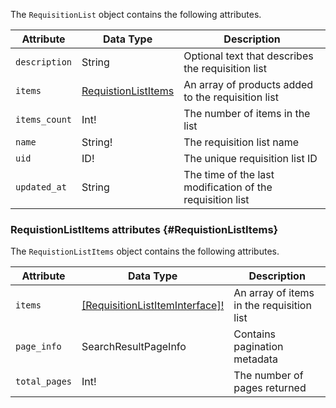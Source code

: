 The `RequisitionList` object contains the following attributes.

Attribute |  Data Type | Description
--- | --- | ---
`description` | String | Optional text that describes the requisition list
`items` | [RequistionListItems](#RequistionListItems) | An array of products added to the requisition list
`items_count` | Int! | The number of items in the list
`name` | String! | The requisition list name
`uid` | ID! | The unique requisition list ID
`updated_at` | String | The time of the last modification of the requisition list

### RequistionListItems attributes {#RequistionListItems}

The `RequistionListItems` object contains the following attributes.

Attribute |  Data Type | Description
--- | --- | ---
`items` | [[RequisitionListItemInterface]!]({{page.baseurl}}/graphql/interfaces/requisition-list-item-interface.html) | An array of items in the requisition list
`page_info` | SearchResultPageInfo  | Contains pagination metadata
`total_pages` | Int! | The number of pages returned
